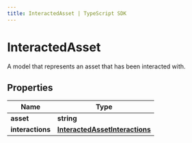 ```yaml
---
title: InteractedAsset | TypeScript SDK
---
```



# InteractedAsset

A model that represents an asset that has been interacted with. 

## Properties

Name | Type
------------ | -------------
**asset** | **string**
**interactions** | [**InteractedAssetInteractions**](InteractedAssetInteractions)


